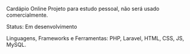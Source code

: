 Cardápio Online
Projeto para estudo pessoal, não será usado comercialmente.

Status: Em desenvolvimento

Linguagens, Frameworks e Ferramentas: PHP, Laravel, HTML, CSS, JS, MySQL.

        


